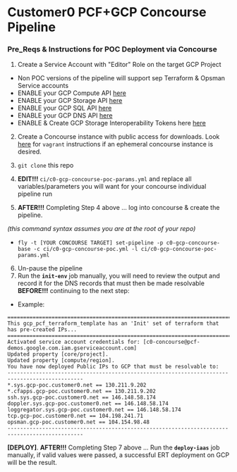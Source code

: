 # Customer0 PCF+GCP Concourse Pipeline


### Pre_Reqs & Instructions for POC Deployment via Concourse

1. Create a Service Account with "Editor" Role on the target GCP Project
  - Non POC versions of the pipeline will support sep Terraform & Opsman Service accounts
  - ENABLE your GCP Compute API [here](https://console.cloud.google.com/apis/api/compute_component)
  - ENABLE your GCP Storage API [here](https://console.cloud.google.com/apis/api/storage_component)
  - ENABLE your GCP SQL API [here](https://console.cloud.google.com/apis/api/sql_component)
  - ENABLE your GCP DNS API [here](https://console.cloud.google.com/apis/api/dns)
  - ENABLE & Create GCP Storage Interoperability Tokens here [here](https://console.cloud.google.com/storage/settings)
2. Create a Concourse instance with public access for downloads.  Look [here](http://concourse.ci/vagrant.html) for `vagrant` instructions if an ephemeral concourse instance is desired.


3. `git clone` this repo
4. **EDIT!!!** `ci/c0-gcp-concourse-poc-params.yml` and replace all variables/parameters you will want for your concourse individual pipeline run
5. **AFTER!!!** Completing Step 4 above ... log into concourse & create the pipeline.
  
  _(this command syntax assumes you are at the root of your repo)_
  - `fly -t [YOUR CONCOURSE TARGET] set-pipeline -p c0-gcp-concourse-base -c ci/c0-gcp-concourse-poc.yml -l ci/c0-gcp-concourse-poc-params.yml` 
  
6. Un-pause the pipeline
7. Run the **`init-env`** job manually,  you will need to review the output and record it for the DNS records that must then be made resolvable **BEFORE!!!** continuing to the next step:
  - Example:

```
==============================================================================================
This gcp_pcf_terraform_template has an 'Init' set of terraform that has pre-created IPs...
==============================================================================================
Activated service account credentials for: [c0-concourse@pcf-demos.google.com.iam.gserviceaccount.com]
Updated property [core/project].
Updated property [compute/region].
You have now deployed Public IPs to GCP that must be resolvable to:
----------------------------------------------------------------------------------------------
*.sys.gcp-poc.customer0.net == 130.211.9.202
*.cfapps.gcp-poc.customer0.net == 130.211.9.202
ssh.sys.gcp-poc.customer0.net == 146.148.58.174
doppler.sys.gcp-poc.customer0.net == 146.148.58.174
loggregator.sys.gcp-poc.customer0.net == 146.148.58.174
tcp.gcp-poc.customer0.net == 104.198.241.71
opsman.gcp-poc.customer0.net == 104.154.98.48
----------------------------------------------------------------------------------------------
```

**[DEPLOY]**. **AFTER!!!** Completing Step 7 above ... Run the **`deploy-iaas`** job manually, if valid values were passed, a successful ERT deployment on GCP will be the result.

